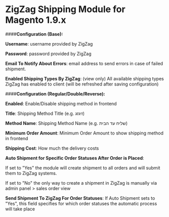 # ZigZag Shipping Module for Magento 1.9.x

####**Configuration (Base):**

**Username**: username provided by ZigZag

**Password**: password provided by ZigZag

**Email To Notify About Errors**: email address to send errors in case of failed shipment.

**Enabled Shipping Types By ZigZag**: (view only) All available shipping types ZigZag has enabled to client (will be refreshed after saving configuration)

####**Configuration (Regular/Double/Reverse):**

**Enabled**: Enable/Disable shipping method in frontend

**Title**: Shipping Method Title (e.g. זיגזג)

**Method Name**: Shipping Method Name  (e.g. שליח עד הבית)

**Minimum Order Amount**: Minimum Order Amount to show shipping method in frontend

**Shipping Cost**: How much the delivery costs

**Auto Shipment for Specific Order Statuses After Order is Placed**: 

If set to "Yes" the module will create shipment to all orders and will submit them to ZigZag systems.

If set to "No" the only way to create a shipment in ZigZag is manually via admin panel > sales order view 

**Send Shipment To ZigZag For Order Statuses**: If Auto Shipment sets to "Yes", this field specifies for which order statuses the automatic process will take place 